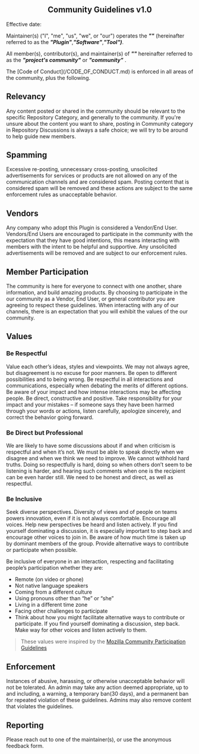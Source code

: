 <h2 align="center"> <PROJECT NAME> Community Guidelines v1.0</h2>

<!--  TODO: review and adopt the Policy -->
Effective date: <START DATE>

Maintainer(s) ("I", "me", "us", "we", or "our") operates the ***"<PROJECT NAME>"*** (hereinafter referred to as the ***"Plugin"***,***"Software"***,***"Tool")***. 

All member(s), contributor(s), and maintainer(s) of ***"<PROJECT NAME>"*** hereinafter referred to as the  ***"project's community"*** or ***"community"*** .

The [Code of Conduct](<TOOL REPO>/CODE_OF_CONDUCT.md) is enforced in all areas of the community, plus the following.

## Relevancy 

Any content posted or shared in the community should be relevant to the specific Repository Category, and generally to the community. If you're unsure about the content you want to share, posting in Community category in Repository Discussions is always a safe choice; we will try to be around to help guide new members. 

## Spamming

Excessive re-posting, unnecessary cross-posting, unsolicited advertisements for services or products are not allowed on any of the communication channels and are considered spam. Posting content that is considered spam will be removed and these actions are subject to the same enforcement rules as unacceptable behavior.

## Vendors

Any company who adopt this Plugin is considered a Vendor/End User.  Vendors/End Users are encouraged to participate in the community with the expectation that they have good intentions, this means interacting with members with the intent to be helpful and supportive. Any unsolicited advertisements will be removed and are subject to our enforcement rules.

## Member Participation

The community is here for everyone to connect with one another, share information, and build amazing products. By choosing to participate in the our community as a Vendor, End User, or general contributor you are agreeing to respect these guidelines. When interacting with any of our channels, there is an expectation that you will exhibit the values of the our community.

## Values

### Be Respectful

Value each other’s ideas, styles and viewpoints. We may not always agree, but disagreement is no excuse for poor manners. Be open to different possibilities and to being wrong. Be respectful in all interactions and communications, especially when debating the merits of different options. Be aware of your impact and how intense interactions may be affecting people. Be direct, constructive and positive. Take responsibility for your impact and your mistakes – if someone says they have been harmed through your words or actions, listen carefully, apologize sincerely, and correct the behavior going forward.

### Be Direct but Professional

We are likely to have some discussions about if and when criticism is respectful and when it’s not. We must be able to speak directly when we disagree and when we think we need to improve. We cannot withhold hard truths. Doing so respectfully is hard, doing so when others don’t seem to be listening is harder, and hearing such comments when one is the recipient can be even harder still. We need to be honest and direct, as well as respectful.

### Be Inclusive

Seek diverse perspectives. Diversity of views and of people on teams powers innovation, even if it is not always comfortable. Encourage all voices. Help new perspectives be heard and listen actively. If you find yourself dominating a discussion, it is especially important to step back and encourage other voices to join in. Be aware of how much time is taken up by dominant members of the group. Provide alternative ways to contribute or participate when possible.

Be inclusive of everyone in an interaction, respecting and facilitating people’s participation whether they are:

- Remote (on video or phone)
- Not native language speakers
- Coming from a different culture
- Using pronouns other than “he” or “she”
- Living in a different time zone
- Facing other challenges to participate
- Think about how you might facilitate alternative ways to contribute or participate. If you find yourself dominating a discussion, step back. Make way for other voices and listen actively to them.

> These values were inspired by the [Mozilla Community Participation Guidelines](https://www.mozilla.org/en-US/about/governance/policies/participation/)

## Enforcement

Instances of abusive, harassing, or otherwise unacceptable behavior will not be tolerated. An admin may take any action deemed appropriate, up to and including, a warning, a temporary ban(30 days), and a permanent ban for repeated violation of these guidelines. Admins may also remove content that violates the guidelines.


## Reporting

Please reach out to one of the maintainer(s), or use the anonymous feedback form. 